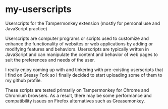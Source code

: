 # my-userscripts
Userscripts for the Tampermonkey extension (mostly for personal use and JavaScript practice)

Userscripts are computer programs or scripts used to customize and enhance the functionality of websites or web applications by adding or modifying features and behaviors. Userscripts are typically written in JavaScript and can manipulate the content and behavior of web pages to suit the preferences and needs of the user.
 
I really enjoy coming up with and tinkering with pre-existing userscripts that I find on Greasy Fork so I finally decided to start uploading some of them to my github profile.

These scripts are tested primarily on Tampermonkey for Chrome and Chromium browsers. As a result, there may be some performance and compatibility issues on Firefox alternatives such as Greasemonkey.

